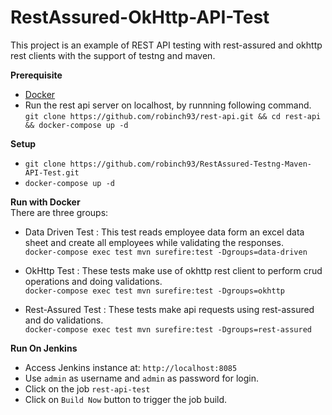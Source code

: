 # RestAssured-OkHttp-API-Test

This project is an example of REST API testing with rest-assured and okhttp rest clients with the support of testng and maven.

**Prerequisite**

- [Docker](https://docs.docker.com/get-docker/)
- Run the rest api server on localhost, by runnning following command.</br>
  `git clone https://github.com/robinch93/rest-api.git && cd rest-api && docker-compose up -d`

**Setup** </br>

- `git clone https://github.com/robinch93/RestAssured-Testng-Maven-API-Test.git`
- `docker-compose up -d`

**Run with Docker** </br>
There are three groups:

- Data Driven Test : This test reads employee data form an excel data sheet and create all employees while validating the responses.</br>
  `docker-compose exec test mvn surefire:test -Dgroups=data-driven`

- OkHttp Test : These tests make use of okhttp rest client to perform crud operations and doing validations.</br>
  `docker-compose exec test mvn surefire:test -Dgroups=okhttp`

- Rest-Assured Test : These tests make api requests using rest-assured and do validations. </br>
  `docker-compose exec test mvn surefire:test -Dgroups=rest-assured`

**Run On Jenkins** </br>

- Access Jenkins instance at: `http://localhost:8085`
- Use `admin` as username and `admin` as password for login.
- Click on the job `rest-api-test`
- Click on `Build Now` button to trigger the job build.
